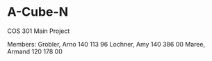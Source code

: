 # A-Cube-N
COS 301 Main Project

Members:
Grobler, Arno   140 113 96
Lochner, Amy    140 386 00
Maree, Armand   120 178 00
